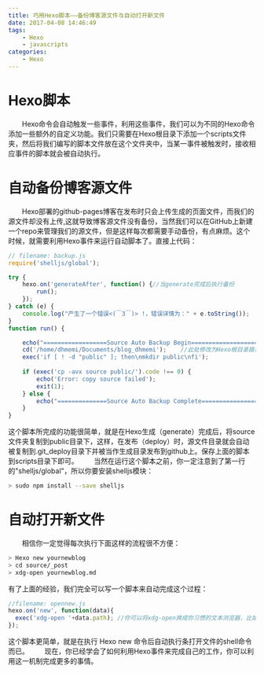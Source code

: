 ```yaml
---
title: 巧用Hexo脚本——备份博客源文件与自动打开新文件
date: 2017-04-08 14:46:49
tags:
    - Hexo
    - javascripts
categories:
    - Hexo
---
```

# Hexo脚本
&emsp;&emsp;Hexo命令会自动触发一些事件，利用这些事件，我们可以为不同的Hexo命令添加一些额外的自定义功能。我们只需要在Hexo根目录下添加一个scripts文件夹，然后将我们编写的脚本文件放在这个文件夹中，当某一事件被触发时，接收相应事件的脚本就会被自动执行。
# 自动备份博客源文件
&emsp;&emsp;Hexo部署的github-pages博客在发布时只会上传生成的页面文件，而我们的源文件却没有上传,这就导致博客源文件没有备份，当然我们可以在GitHub上新建一个repo来管理我们的源文件，但是这样每次都需要手动备份，有点麻烦。这个时候，就需要利用Hexo事件来运行自动脚本了。直接上代码：
``` js
// filename: backup.js
require('shelljs/global');

try {
	hexo.on('generateAfter', function() {//当generate完成后执行备份
		run();
	});
} catch (e) {
	console.log("产生了一个错误<(￣3￣)> !，错误详情为：" + e.toString());
}
function run() {

	echo("==================Source Auto Backup Begin========================");
	cd('/home/dhmemi/Documents/blog_dhmemi');    //此处修改为Hexo根目录路径
	exec('if [ ! -d "public" ]; then\nmkdir public\nfi');
	
	if (exec('cp -avx source public/').code !== 0) {
		echo('Error: copy source failed');
		exit(1);
	} else {
		echo("==============Source Auto Backup Complete=========================")
	}
}
```
这个脚本所完成的功能很简单，就是在Hexo生成（generate）完成后，将source文件夹复制到public目录下，这样，在发布（deploy）时，源文件目录就会自动被复制到.git_deploy目录下并被当作生成目录发布到github上。保存上面的脚本到scripts目录下即可。
&emsp;&emsp;当然在运行这个脚本之前，你一定注意到了第一行的"shelljs/global"，所以你要安装shelljs模块：
``` bash
> sudo npm install --save shelljs
```
# 自动打开新文件
&emsp;&emsp;相信你一定觉得每次执行下面这样的流程很不方便：
``` bash
> Hexo new yournewblog
> cd source/_post
> xdg-open yournewblog.md
```
有了上面的经验，我们完全可以写一个脚本来自动完成这个过程：
``` js
//filename: opennew.js
hexo.on('new', function(data){
  exec('xdg-open '+data.path); //你可以将xdg-open换成你习惯的文本浏览器，比如gedit、vim等。
});
```
这个脚本更简单，就是在执行 Hexo new 命令后自动执行条打开文件的shell命令而已。
&emsp;&emsp;现在，你已经学会了如何利用Hexo事件来完成自己的工作，你可以利用这一机制完成更多的事情。
